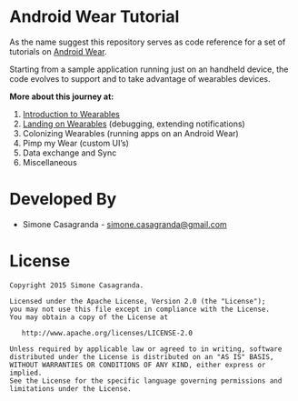 Android Wear Tutorial
=====================

As the name suggest this repository serves as code reference for a set of tutorials on [Android Wear][1].

Starting from a sample application running just on an handheld device, the code evolves to support and to take advantage of wearables devices.

**More about this journey at:**

1. [Introduction to Wearables][2]
2. [Landing on Wearables][3] (debugging, extending notifications)
3. Colonizing Wearables (running apps on an Android Wear)
4. Pimp my Wear (custom UI’s)
5. Data exchange and Sync
6. Miscellaneous


Developed By
============

* Simone Casagranda - <simone.casagranda@gmail.com>


License
=======

    Copyright 2015 Simone Casagranda.

    Licensed under the Apache License, Version 2.0 (the "License");
    you may not use this file except in compliance with the License.
    You may obtain a copy of the License at

       http://www.apache.org/licenses/LICENSE-2.0

    Unless required by applicable law or agreed to in writing, software
    distributed under the License is distributed on an "AS IS" BASIS,
    WITHOUT WARRANTIES OR CONDITIONS OF ANY KIND, either express or implied.
    See the License for the specific language governing permissions and
    limitations under the License.

[1]: http://www.android.com/wear/
[2]: https://alchemiasoft.wordpress.com/2014/12/14/introduction-to-wearables/
[3]: https://alchemiasoft.wordpress.com/2015/01/06/landing-on-wearables/
